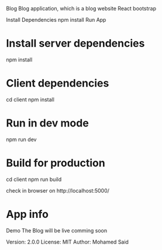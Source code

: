 Blog
Blog application, which is a blog website
React bootstrap

Install Dependencies
npm install
Run App

# Install server dependencies

npm install

# Client dependencies

cd client
npm install

# Run in dev mode

npm run dev

# Build for production

cd client
npm run build

check in browser on http://localhost:5000/

# App info

Demo
The Blog will be live comming soon

Version: 2.0.0
License: MIT
Author: Mohamed Said

